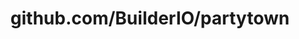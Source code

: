 ---
layout: post
title: github.com/BuilderIO/partytown
categories: link
tags: [انگلیسی, گیت‌هاب, برنامه‌نویسی]
---
